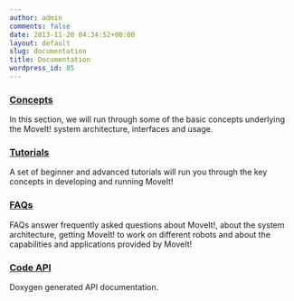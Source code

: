 ```yaml
---
author: admin
comments: false
date: 2013-11-20 04:34:52+00:00
layout: default
slug: documentation
title: Documentation
wordpress_id: 85
---
```


### [Concepts](concepts)


In this section, we will run through some of the basic concepts underlying the MoveIt! system architecture, interfaces and usage.


### [Tutorials](tutorials)


A set of beginner and advanced tutorials will run you through the key concepts in developing and running MoveIt!


### [FAQs](faqs)


FAQs answer frequently asked questions about MoveIt!, about the system architecture, getting MoveIt! to work on different robots and about the capabilities and applications provided by MoveIt!


### [Code API](/code-api)


Doxygen generated API documentation.
